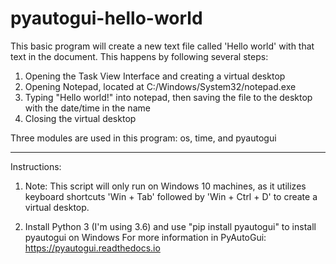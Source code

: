 # pyautogui-hello-world
This basic program will create a new text file called 'Hello world' with that text in the document. This happens by following several steps:

1. Opening the Task View Interface and creating a virtual desktop
2. Opening Notepad, located at C:/Windows/System32/notepad.exe
3. Typing "Hello world!" into notepad, then saving the file to the desktop with the date/time in the name
4. Closing the virtual desktop

Three modules are used in this program: os, time, and pyautogui

--------------------------------------

Instructions:
1. Note: This script will only run on Windows 10 machines, as it utilizes keyboard shortcuts 'Win + Tab' followed by 'Win + Ctrl + D' to create a virtual desktop.

2. Install Python 3 (I'm using 3.6) and use "pip install pyautogui" to install pyautogui on Windows
For more information in PyAutoGui: https://pyautogui.readthedocs.io

